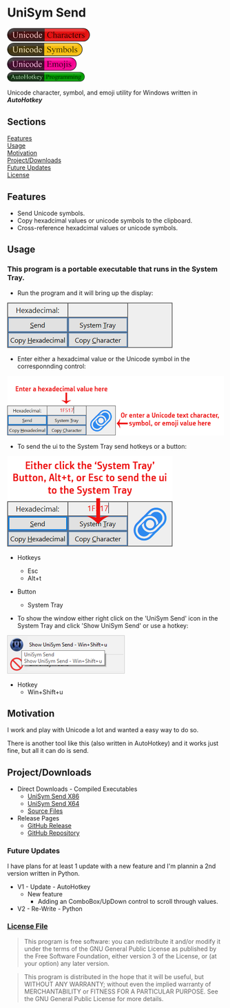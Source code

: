 # UniSym Send

<div style="padding: 0;">
<img src="./images/buc.png" width="192" /><br>
<img src="./images/bus.png" width="175" /><br>
<img src="./images/bue.png" width="161" /><br>
<img src="./images/bap.png" width="180" /><br>
</div>

Unicode character, symbol, and emoji utility for Windows written in ***AutoHotkey***

## Sections

[Features](#features)<br>
[Usage](#usage)<br>
[Motivation](#motivatio)<br>
[Project/Downloads](#downloads)<br>
[Future Updates](#updates)<br>
[License](#license)

## Features <a name="features"></a>

- Send Unicode symbols.
- Copy hexadcimal values or unicode symbols to the clipboard.
- Cross-reference hexadcimal values or unicode symbols.

## Usage <a name="usage"></a>

### This program is a portable executable that runs in the System Tray. 

- Run the program and it will bring up the display:

![UI](./images/ui.png)

- Enter either a hexadcimal value or the Unicode symbol in the corresponnding control:

![UI Where](./images/ui_where.png)

- To send the ui to the System Tray send hotkeys or a button:

![UI Tray](./images/ui_tray.png)

  - Hotkeys
    - Esc
    - Alt+t
  - Button
    - System Tray

- To show the window either right click on the 'UniSym Send' icon in the System Tray and click 'Show UniSym Send' or use a hotkey:

![UI Tray 2](./images/ui_tray2.png)

  - Hotkey
    - Win+Shift+u

## Motivation <a name="motivation"></a>

I work and play with Unicode a lot and wanted a easy way to do so.

There is another tool like this (also written in AutoHotkey) and it works just fine, but all it can do is send.

## Project/Downloads <a name="downloads"></a>

- Direct Downloads - Compiled Executables
  - [UniSym Send X86](./compile/UniSyemSend_x86.exe)
  - [UniSym Send X64](./compile/UniSyemSend_x64.exe)
  - [Source Files]()
- Release Pages
  - [GitHub Release]()
  - [GitHub Repository]()

### Future Updates <a name="updates"></a>

I have plans for at least 1 update with a new feature and I'm plannin a 2nd version written in Python.

  - V1 - Update - AutoHotkey
    - New feature
      - Adding an ComboBox/UpDown control to scroll through values.
  - V2 - Re-Write - Python

### [License File](LICENSE) <a name="license"></a>


>This program is free software: you can redistribute it and/or modify it under the terms of the GNU General Public License as published by the Free Software Foundation, either version 3 of the License, or (at your option) any later version.

>This program is distributed in the hope that it will be useful, but WITHOUT ANY WARRANTY; without even the implied warranty of MERCHANTABILITY or FITNESS FOR A PARTICULAR PURPOSE.  See the GNU General Public License for more details.

